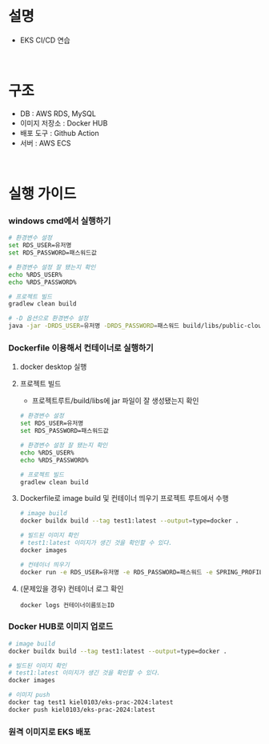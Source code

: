 # 설명
- EKS CI/CD 연습

<br/>

# 구조
- DB : AWS RDS, MySQL
- 이미지 저장소 : Docker HUB
- 배포 도구 : Github Action
- 서버 : AWS ECS

<br/>

# 실행 가이드
### windows cmd에서 실행하기
```bash
# 환경변수 설정
set RDS_USER=유저명
set RDS_PASSWORD=패스워드값

# 환경변수 설정 잘 됐는지 확인
echo %RDS_USER%
echo %RDS_PASSWORD%

# 프로젝트 빌드
gradlew clean build

# -D 옵션으로 환경변수 설정
java -jar -DRDS_USER=유저명 -DRDS_PASSWORD=패스워드 build/libs/public-cloud-exam-2024-0.0.1-SNAPSHOT.jar
```
### Dockerfile 이용해서 컨테이너로 실행하기
1. docker desktop 실행
2. 프로젝트 빌드
    - 프로젝트루트/build/libs에 jar 파일이 잘 생성됐는지 확인
   ```bash
   # 환경변수 설정
   set RDS_USER=유저명
   set RDS_PASSWORD=패스워드값
   
   # 환경변수 설정 잘 됐는지 확인
   echo %RDS_USER%
   echo %RDS_PASSWORD%
   
   # 프로젝트 빌드
   gradlew clean build
   ```
3. Dockerfile로 image build 및 컨테이너 띄우기
   프로젝트 루트에서 수행
   ```bash
   # image build
   docker buildx build --tag test1:latest --output=type=docker .
   
   # 빌드된 이미지 확인
   # test1:latest 이미지가 생긴 것을 확인할 수 있다.
   docker images
   
   # 컨테이너 띄우기
   docker run -e RDS_USER=유저명 -e RDS_PASSWORD=패스워드 -e SPRING_PROFILE=local -p 8080:8080 test1:latest
   ```

4. (문제있을 경우) 컨테이너 로그 확인
   ```bas
   docker logs 컨테이너이름또는ID
   ```

### Docker HUB로 이미지 업로드
```bash
# image build
docker buildx build --tag test1:latest --output=type=docker .

# 빌드된 이미지 확인
# test1:latest 이미지가 생긴 것을 확인할 수 있다.
docker images

# 이미지 push
docker tag test1 kiel0103/eks-prac-2024:latest
docker push kiel0103/eks-prac-2024:latest
```

### 원격 이미지로 EKS 배포
```bash

```
